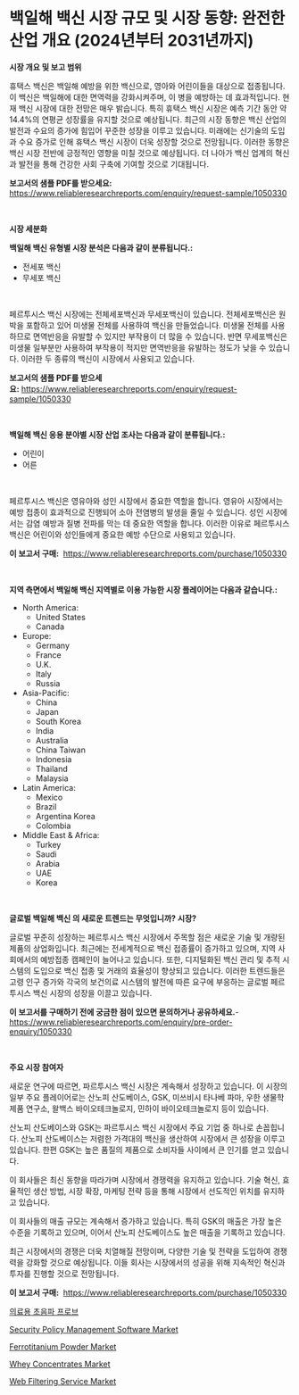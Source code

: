 <p><h1>백일해 백신 시장 규모 및 시장 동향: 완전한 산업 개요 (2024년부터 2031년까지)</h1></p><p><strong>시장 개요 및 보고 범위</strong></p>
<p><p>휴택스 백신은 백일해 예방을 위한 백신으로, 영아와 어린이들을 대상으로 접종됩니다. 이 백신은 백일해에 대한 면역력을 강화시켜주며, 이 병을 예방하는 데 효과적입니다. 현재 백신 시장에 대한 전망은 매우 밝습니다. 특히 휴택스 백신 시장은 예측 기간 동안 약 14.4%의 연평균 성장률을 유지할 것으로 예상됩니다. 최근의 시장 동향은 백신 산업의 발전과 수요의 증가에 힘입어 꾸준한 성장을 이루고 있습니다. 미래에는 신기술의 도입과 수요 증가로 인해 휴택스 백신 시장이 더욱 성장할 것으로 전망됩니다. 이러한 동향은 백신 시장 전반에 긍정적인 영향을 미칠 것으로 예상됩니다. 더 나아가 백신 업계의 혁신과 발전을 통해 건강한 사회 구축에 기여할 것으로 기대됩니다.</p></p>
<p><strong>보고서의 샘플 PDF를 받으세요:</strong> <a href="https://www.reliableresearchreports.com/enquiry/request-sample/1050330">https://www.reliableresearchreports.com/enquiry/request-sample/1050330</a></p>
<p>&nbsp;</p>
<p><strong>시장 세분화</strong></p>
<p><strong>백일해 백신 유형별 시장 분석은 다음과 같이 분류됩니다.:</strong></p>
<p><ul><li>전세포 백신</li><li>무세포 백신</li></ul></p>
<p>&nbsp;</p>
<p><p>페르투시스 백신 시장에는 전체세포백신과 무세포백신이 있습니다. 전체세포백신은 원박을 포함하고 있어 미생물 전체를 사용하여 백신을 만들었습니다. 미생물 전체를 사용하므로 면역반응을 유발할 수 있지만 부작용이 더 많을 수 있습니다. 반면 무세포백신은 미생물 일부분만 사용하여 부작용이 적지만 면역반응을 유발하는 정도가 낮을 수 있습니다. 이러한 두 종류의 백신이 시장에서 사용되고 있습니다.</p></p>
<p><strong>보고서의 샘플 PDF를 받으세요:</strong>&nbsp;<a href="https://www.reliableresearchreports.com/enquiry/request-sample/1050330">https://www.reliableresearchreports.com/enquiry/request-sample/1050330</a></p>
<p>&nbsp;</p>
<p><strong> 백일해 백신 응용 분야별 시장 산업 조사는 다음과 같이 분류됩니다.:</strong></p>
<p><ul><li>어린이</li><li>어른</li></ul></p>
<p>&nbsp;</p>
<p><p>페르투시스 백신은 영유아와 성인 시장에서 중요한 역할을 합니다. 영유아 시장에서는 예방 접종이 효과적으로 진행되어 소아 전염병의 발생을 줄일 수 있습니다. 성인 시장에서는 감염 예방과 질병 전파를 막는 데 중요한 역할을 합니다. 이러한 이유로 페르투시스 백신은 어린이와 성인들에게 중요한 예방 수단으로 사용되고 있습니다.</p></p>
<p><strong>이 보고서 구매:</strong>&nbsp; <a href="https://www.reliableresearchreports.com/purchase/1050330">https://www.reliableresearchreports.com/purchase/1050330</a></p>
<p>&nbsp;</p>
<p><strong>지역 측면에서 백일해 백신 지역별로 이용 가능한 시장 플레이어는 다음과 같습니다.:</strong></p>
<p><ul>
    <li>
        North America:
        <ul>
            <li>United States</li>
            <li>Canada</li>
        </ul>
    </li>
    <li>
        Europe:
        <ul>
            <li>Germany</li>
            <li>France</li>
            <li>U.K.</li>
            <li>Italy</li>
            <li>Russia</li>
        </ul>
    </li>
    <li>
        Asia-Pacific:
        <ul>
            <li>China</li>
            <li>Japan</li>
            <li>South Korea</li>
            <li>India</li>
            <li>Australia</li>
            <li>China Taiwan</li>
            <li>Indonesia</li>
            <li>Thailand</li>
            <li>Malaysia</li>
        </ul>
    </li>
    <li>
        Latin America:
        <ul>
            <li>Mexico</li>
            <li>Brazil</li>
            <li>Argentina Korea</li>
            <li>Colombia</li>
        </ul>
    </li>
    <li>
        Middle East & Africa:
        <ul>
            <li>Turkey</li>
            <li>Saudi</li>
            <li>Arabia</li>
            <li>UAE</li>
            <li>Korea</li>
        </ul>
    </li>
    </ul></p>
<p>&nbsp;</p>
<p><strong>글로벌 백일해 백신 의 새로운 트렌드는 무엇입니까? 시장?</strong></p>
<p><p>글로벌 꾸준히 성장하는 페르투시스 백신 시장에서 주목할 점은 새로운 기술 및 개량된 제품의 상업화입니다. 최근에는 전세계적으로 백신 접종률이 증가하고 있으며, 지역 사회에서의 예방접종 캠페인이 늘어나고 있습니다. 또한, 디지털화된 백신 관리 및 추적 시스템의 도입으로 백신 접종 및 거래의 효율성이 향상되고 있습니다. 이러한 트렌드들은 고령 인구 증가와 각국의 보건의료 시스템의 발전에 따른 요구에 부응하는 글로벌 페르투시스 백신 시장의 성장을 이끌고 있습니다.</p></p>
<p><strong>이 보고서를 구매하기 전에 궁금한 점이 있으면 문의하거나 공유하세요.</strong>- <a href="https://www.reliableresearchreports.com/enquiry/pre-order-enquiry/1050330">https://www.reliableresearchreports.com/enquiry/pre-order-enquiry/1050330</a></p>
<p>&nbsp;</p>
<p><strong>주요 시장 참여자</strong></p>
<p><p>새로운 연구에 따르면, 파르투시스 백신 시장은 계속해서 성장하고 있습니다. 이 시장의 일부 주요 플레이어로는 산노피 산도베이스, GSK, 미쓰비시 타나베 파마, 우한 생물학 제품 연구소, 왈백스 바이오테크놀로지, 민하이 바이오테크놀로지 등이 있습니다.</p><p>산노피 산도베이스와 GSK는 파르투시스 백신 시장에서 주요 기업 중 하나로 손꼽힙니다. 산노피 산도베이스는 저렴한 가격대의 백신을 생산하여 시장에서 큰 성장을 이루고 있습니다. 한편 GSK는 높은 품질의 제품으로 소비자들 사이에서 큰 인기를 얻고 있습니다.</p><p>이 회사들은 최신 동향을 따라가며 시장에서 경쟁력을 유지하고 있습니다. 기술 혁신, 효율적인 생산 방법, 시장 확장, 마케팅 전략 등을 통해 시장에서 선도적인 위치를 유지하고 있습니다.</p><p>이 회사들의 매출 규모는 계속해서 증가하고 있습니다. 특히 GSK의 매출은 가장 높은 수준을 기록하고 있으며, 이어서 산노피 산도베이스도 높은 매출을 기록하고 있습니다.</p><p>최근 시장에서의 경쟁은 더욱 치열해질 전망이며, 다양한 기술 및 전략을 도입하여 경쟁력을 강화할 것으로 예상됩니다. 이들 회사는 시장에서의 성공을 위해 지속적인 혁신과 투자를 진행할 것으로 전망됩니다.</p></p>
<p><strong>이 보고서 구매:</strong>&nbsp;&nbsp;<a href="https://www.reliableresearchreports.com/purchase/1050330">https://www.reliableresearchreports.com/purchase/1050330</a></p>
<p><p><a href="https://github.com/nuekbpymrrz5/Market-Research-Report-List-1/blob/main/7870513190403.md">의료용 초음파 프로브</a></p><p><a href="https://issuu.com/reportprime-2/docs/security-policy-management-software-market-size-20">Security Policy Management Software Market</a></p><p><a href="https://github.com/castoriffic/Market-Research-Report-List-3/blob/main/ferrotitanium-powder-market.md">Ferrotitanium Powder Market</a></p><p><a href="https://sulfuric-clavicle-d39.notion.site/Global-Whey-Concentrates-Market-by-Types-Applications-and-Major-Players-with-Regional-Growth-Rate-ef183b448e884c839ebb3ed549f870ce">Whey Concentrates Market</a></p><p><a href="https://issuu.com/reportprime-2/docs/web-filtering-service-market-size-2030.pptx">Web Filtering Service Market</a></p></p>
